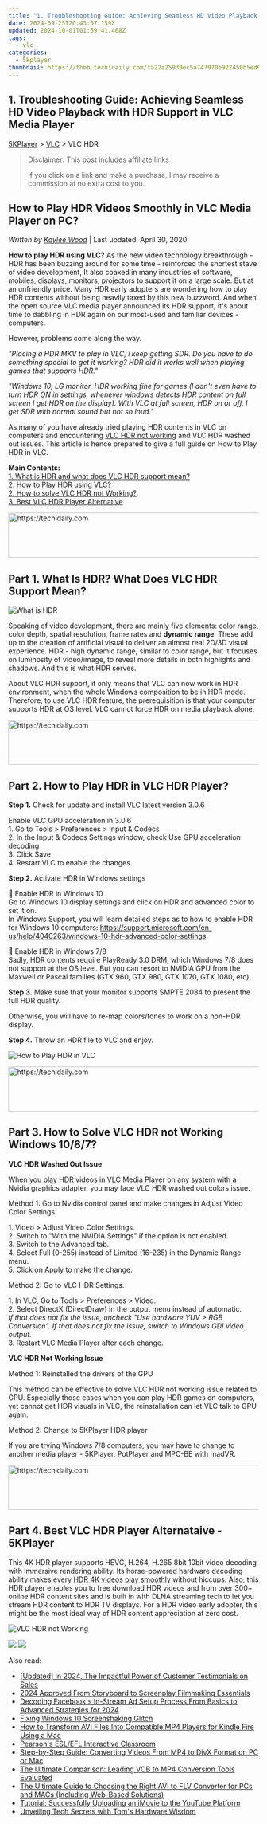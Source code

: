 ```yaml
---
title: "1. Troubleshooting Guide: Achieving Seamless HD Video Playback with HDR Support in VLC Media Player"
date: 2024-09-25T20:43:07.159Z
updated: 2024-10-01T01:59:41.468Z
tags:
  - vlc
categories:
  - 5kplayer
thumbnail: https://thmb.techidaily.com/fa22a25939ec5a747970e922450b5ed9de98bf9e7d068192b7f160e6562e70f2.jpg
---
```


## 1. Troubleshooting Guide: Achieving Seamless HD Video Playback with HDR Support in VLC Media Player

[5KPlayer](https://tools.techidaily.com/5kplayer/products/) \> [VLC](https://tools.techidaily.com/5kplayer/products/) \> VLC HDR

>  Disclaimer: This post includes affiliate links
>
>  If you click on a link and make a purchase, I may receive a commission at no extra cost to you.
>

## How to Play HDR Videos Smoothly in VLC Media Player on PC?

 _Written by [Kaylee Wood](https://www.quora.com/profile/Amanda-Hu-21)_ | Last updated: April 30, 2020 

**How to play HDR using VLC?**  As the new video technology breakthrough - HDR has been buzzing around for some time - reinforced the shortest stave of video development, It also coaxed in many industries of software, mobiles, displays, monitors, projectors to support it on a large scale. But at an unfriendly price. Many HDR early adopters are wondering how to play HDR contents without being heavily taxed by this new buzzword. And when the open source VLC media player announced its HDR support, it's about time to dabbling in HDR again on our most-used and familiar devices - computers. 

However, problems come along the way.

_"Placing a HDR MKV to play in VLC, i keep getting SDR. Do you have to do something special to get it working? HDR did it works well when playing games that supports HDR."_

_"Windows 10, LG monitor. HDR working fine for games (I don't even have to turn HDR ON in settings, whenever windows detects HDR content on full screen I get HDR on the display). With VLC at full screen, HDR on or off, I get SDR with normal sound but not so loud."_

As many of you have already tried playing HDR contents in VLC on computers and encountering [VLC HDR not working](https://tools.techidaily.com/5kplayer/products/) and VLC HDR washed out issues. This article is hence prepared to give a full guide on How to Play HDR in VLC.

**Main Contents:**  
[1\. What is HDR and what does VLC HDR support mean?](https://tools.techidaily.com/5kplayer/products/)  
[2\. How to Play HDR using VLC?](https://tools.techidaily.com/5kplayer/products/)  
[2\. How to solve VLC HDR not Working?](https://tools.techidaily.com/5kplayer/products/)  
[3\. Best VLC HDR Player Alternative](https://tools.techidaily.com/5kplayer/products/)

<!-- affiliate ads begin -->
<a href="https://aligracehair.sjv.io/c/5597632/2115937/19272" target="_top" id="2115937">
  <img src="//a.impactradius-go.com/display-ad/19272-2115937" border="0" alt="https://techidaily.com" width="728" height="90"/>
</a>
<img height="0" width="0" src="https://aligracehair.sjv.io/i/5597632/2115937/19272" style="position:absolute;visibility:hidden;" border="0" />
<!-- affiliate ads end -->

## Part 1\. What Is HDR? What Does VLC HDR Support Mean?

![What is HDR](https://www.5kplayer.com/vlc/img/hdr-video-development.jpg) 

Speaking of video development, there are mainly five elements: color range, color depth, spatial resolution, frame rates and **dynamic range**. These add up to the creation of artificial visual to deliver an almost real 2D/3D visual experience. HDR - high dynamic range, similar to color range, but it focuses on luminosity of video/image, to reveal more details in both highlights and shadows. And this is what HDR serves. 

About VLC HDR support, it only means that VLC can now work in HDR environment, when the whole Windows composition to be in HDR mode. Therefore, to use VLC HDR feature, the prerequisition is that your computer supports HDR at OS level. VLC cannot force HDR on media playback alone.

<!-- affiliate ads begin -->
<a href="https://appsumo.8odi.net/c/5597632/2151889/7443" target="_top" id="2151889">
  <img src="//a.impactradius-go.com/display-ad/7443-2151889" border="0" alt="https://techidaily.com" width="728" height="90"/>
</a>
<img height="0" width="0" src="https://appsumo.8odi.net/i/5597632/2151889/7443" style="position:absolute;visibility:hidden;" border="0" />
<!-- affiliate ads end -->

## Part 2\. How to Play HDR in VLC HDR Player?

**Step 1.** Check for update and install VLC latest version 3.0.6

Enable VLC GPU acceleration in 3.0.6  
 1\. Go to Tools > Preferences > Input & Codecs  
2\. In the Input & Codecs Settings window, check Use GPU acceleration decoding  
3\. Click Save  
4\. Restart VLC to enable the changes 

**Step 2.** Activate HDR in Windows settings

 Enable HDR in Windows 10  
Go to Windows 10 display settings and click on HDR and advanced color to set it on.  
In Windows Support, you will learn detailed steps as to how to enable HDR for Windows 10 computers: https://support.microsoft.com/en-us/help/4040263/windows-10-hdr-advanced-color-settings

 Enable HDR in Windows 7/8  
Sadly, HDR contents require PlayReady 3.0 DRM, which Windows 7/8 does not support at the OS level. But you can resort to NVIDIA GPU from the Maxwell or Pascal families (GTX 960, GTX 980, GTX 1070, GTX 1080, etc).

**Step 3.** Make sure that your monitor supports SMPTE 2084 to present the full HDR quality.

Otherwise, you will have to re-map colors/tones to work on a non-HDR display. 

**Step 4.** Throw an HDR file to VLC and enjoy.

![How to Play HDR in VLC](https://www.5kplayer.com/vlc/../video-music-player/img/vlc-8k-player.jpg) 

<!-- affiliate ads begin -->
<a href="https://appsumo.8odi.net/c/5597632/2068432/7443" target="_top" id="2068432">
  <img src="//a.impactradius-go.com/display-ad/7443-2068432" border="0" alt="https://techidaily.com" width="728" height="90"/>
</a>
<img height="0" width="0" src="https://appsumo.8odi.net/i/5597632/2068432/7443" style="position:absolute;visibility:hidden;" border="0" />
<!-- affiliate ads end -->

## Part 3\. How to Solve VLC HDR not Working Windows 10/8/7?

**VLC HDR Washed Out Issue**

When you play HDR videos in VLC Media Player on any system with a Nvidia graphics adapter, you may face VLC HDR washed out colors issue. 

Method 1: Go to Nvidia control panel and make changes in Adjust Video Color Settings.

1\. Video > Adjust Video Color Settings.  
2\. Switch to "With the NVIDIA Settings" if the option is not enabled.  
3\. Switch to the Advanced tab.  
4\. Select Full (0-255) instead of Limited (16-235) in the Dynamic Range menu.  
5\. Click on Apply to make the change.

Method 2: Go to VLC HDR Settings.

1\. In VLC, Go to Tools > Preferences > Video.  
2\. Select DirectX (DirectDraw) in the output menu instead of automatic.  
_If that does not fix the issue, uncheck "Use hardware YUV > RGB Conversion"._ 
_If that does not fix the issue, switch to Windows GDI video output._  
3\. Restart VLC Media Player after each change.

**VLC HDR Not Working Issue**

Method 1: Reinstalled the drivers of the GPU

This method can be effective to solve VLC HDR not working issue related to GPU. Especially those cases when you can play HDR games on computers, yet cannot get HDR visuals in VLC, the reinstallation can let VLC talk to GPU again. 

Method 2: Change to 5KPlayer HDR player

If you are trying Windows 7/8 computers, you may have to change to another media player - 5KPlayer, PotPlayer and MPC-BE with madVR.

<!-- affiliate ads begin -->
<a href="https://appsumo.8odi.net/c/5597632/2037475/7443" target="_top" id="2037475">
  <img src="//a.impactradius-go.com/display-ad/7443-2037475" border="0" alt="https://techidaily.com" width="728" height="90"/>
</a>
<img height="0" width="0" src="https://appsumo.8odi.net/i/5597632/2037475/7443" style="position:absolute;visibility:hidden;" border="0" />
<!-- affiliate ads end -->

## Part 4\. Best VLC HDR Player Alternataive - 5KPlayer

 This 4K HDR player supports HEVC, H.264, H.265 8bit 10bit video decoding with immersive rendering ability. Its horse-powered hardware decoding ability makes every [HDR 4K videos play smoothly](https://tools.techidaily.com/5kplayer/video-music-player/) without hiccups. Also, this HDR player enables you to free download HDR videos and from over 300+ online HDR content sites and is built in with DLNA streaming tech to let you stream HDR content to HDR TV displays. For a HDR video early adopter, this might be the most ideal way of HDR content appreciation at zero cost.

![VLC HDR not Working](https://www.5kplayer.com/vlc/../video-music-player/img/5kplayer-4k.jpg) 

[![](https://www.5kplayer.com/vlc/../button/freedownwhitewin.png)](https://tools.techidaily.com/5kplayer/products/) [![](https://www.5kplayer.com/vlc/../button/freedownbackmac.png)](https://tools.techidaily.com/5kplayer/products/)

<ins class="adsbygoogle"
     style="display:block"
     data-ad-format="autorelaxed"
     data-ad-client="ca-pub-7571918770474297"
     data-ad-slot="1223367746"></ins>

<ins class="adsbygoogle"
     style="display:block"
     data-ad-client="ca-pub-7571918770474297"
     data-ad-slot="8358498916"
     data-ad-format="auto"
     data-full-width-responsive="true"></ins>

<span class="atpl-alsoreadstyle">Also read:</span>
<div><ul>
<li><a href="https://fox-direct.techidaily.com/updated-in-2024-the-impactful-power-of-customer-testimonials-on-sales/"><u>[Updated] In 2024, The Impactful Power of Customer Testimonials on Sales</u></a></li>
<li><a href="https://some-knowledge.techidaily.com/2024-approved-from-storyboard-to-screenplay-filmmaking-essentials/"><u>2024 Approved From Storyboard to Screenplay Filmmaking Essentials</u></a></li>
<li><a href="https://facebook-clips.techidaily.com/decoding-facebooks-in-stream-ad-setup-process-from-basics-to-advanced-strategies-for-2024/"><u>Decoding Facebook's In-Stream Ad Setup Process From Basics to Advanced Strategies for 2024</u></a></li>
<li><a href="https://network-issues.techidaily.com/fixing-windows-10-screenshaking-glitch/"><u>Fixing Windows 10 Screenshaking Glitch</u></a></li>
<li><a href="https://media-tips.techidaily.com/how-to-transform-avi-files-into-compatible-mp4-players-for-kindle-fire-using-a-mac/"><u>How to Transform AVI Files Into Compatible MP4 Players for Kindle Fire Using a Mac</u></a></li>
<li><a href="https://mondly-stories.techidaily.com/pearsons-eslefl-interactive-classroom/"><u>Pearson's ESL/EFL Interactive Classroom</u></a></li>
<li><a href="https://media-tips.techidaily.com/step-by-step-guide-converting-videos-from-mp4-to-divx-format-on-pc-or-mac/"><u>Step-by-Step Guide: Converting Videos From MP4 to DivX Format on PC or Mac</u></a></li>
<li><a href="https://media-tips.techidaily.com/the-ultimate-comparison-leading-vob-to-mp4-conversion-tools-evaluated/"><u>The Ultimate Comparison: Leading VOB to MP4 Conversion Tools Evaluated</u></a></li>
<li><a href="https://media-tips.techidaily.com/the-ultimate-guide-to-choosing-the-right-avi-to-flv-converter-for-pcs-and-macs-including-web-based-solutions/"><u>The Ultimate Guide to Choosing the Right AVI to FLV Converter for PCs and MACs (Including Web-Based Solutions)</u></a></li>
<li><a href="https://media-tips.techidaily.com/tutorial-successfully-uploading-an-imovie-to-the-youtube-platform/"><u>Tutorial: Successfully Uploading an iMovie to the YouTube Platform</u></a></li>
<li><a href="https://hardware-tips.techidaily.com/unveiling-tech-secrets-with-toms-hardware-wisdom/"><u>Unveiling Tech Secrets with Tom's Hardware Wisdom</u></a></li>
</ul></div>

